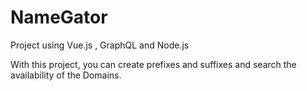 # NameGator

Project using Vue.js , GraphQL and Node.js

With this project, you can create prefixes and suffixes and search the availability of the Domains.
